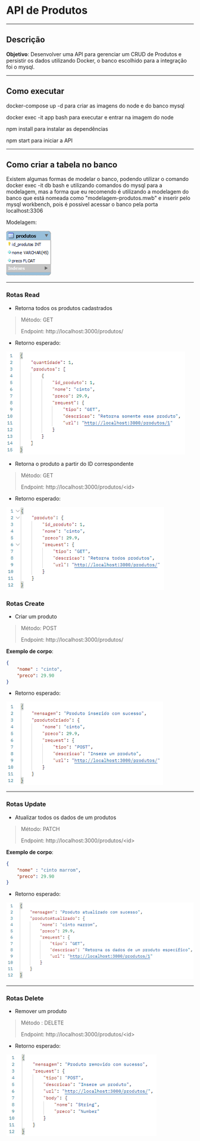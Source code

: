 # API de Produtos
----

## Descrição

**Objetivo**: Desenvolver uma API para gerenciar um CRUD de Produtos e persistir os dados utilizando Docker, o banco escolhido para a integração foi o mysql.

----

## Como executar

docker-compose up -d para criar as imagens do node e do banco mysql

docker exec -it app bash para executar e entrar na imagem do node

npm install para instalar as dependências

npm start para iniciar a API

----

## Como criar a tabela no banco

Existem algumas formas de modelar o banco, podendo utilizar o comando docker exec -it db bash e utilizando comandos do mysql para a modelagem, mas a forma que eu recomendo é utilizando a modelagem do banco que está nomeada como "modelagem-produtos.mwb" e inserir pelo mysql workbench, pois é possivel acessar o banco pela porta localhost:3306

Modelagem:

![ScreenShot](https://github.com/LuizSergioAR/API_produtos/blob/main/imagens/banco.png)

----

### Rotas Read

- Retorna todos os produtos cadastrados

> Método: GET
>
> Endpoint: http://localhost:3000/produtos/

- Retorno esperado:

![ScreenShot](https://github.com/LuizSergioAR/API_produtos/blob/main/imagens/Retorno_get_todos.png)

- Retorna o produto a partir do ID correspondente

> Método: GET
>
> Endpoint: http://localhost:3000/produtos/<id\> 

- Retorno esperado:

![ScreenShot](https://github.com/LuizSergioAR/API_produtos/blob/main/imagens/Retorno_get_um.png)
 
### Rotas Create

- Criar um produto
 
> Método: POST
> 
> Endpoint: http://localhost:3000/produtos/
 
__Exemplo de corpo__:

```json
{
    "nome" : "cinto",
    "preco": 29.90
}
```

- Retorno esperado:

![ScreenShot](https://github.com/LuizSergioAR/API_produtos/blob/main/imagens/Retorno_post.png)

----

### Rotas Update
 
- Atualizar todos os dados de um produtos
 
> Método: PATCH
> 
> Endpoint: http://localhost:3000/produtos/<id\> 
 
__Exemplo de corpo__:

```json
{
    "nome" : "cinto marrom",
    "preco": 29.90
}
```

- Retorno esperado:

![ScreenShot](https://github.com/LuizSergioAR/API_produtos/blob/main/imagens/Retorno_patch.png)
 
----
 
### Rotas Delete
 
- Remover um produto
 
> Método : DELETE
> 
> Endpoint: http://localhost:3000/produtos/<id\>

- Retorno esperado:

![ScreenShot](https://github.com/LuizSergioAR/API_produtos/blob/main/imagens/Retorno_delete.png)

